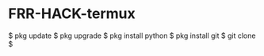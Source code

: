 # FRR-HACK-termux
$ pkg update
$ pkg upgrade 
$ pkg install python 
$ pkg install git
$ git clone 
$ 
